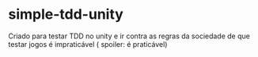 # simple-tdd-unity
Criado para testar TDD no unity e ir contra as regras da sociedade de que testar jogos é impraticável ( spoiler: é praticável)
